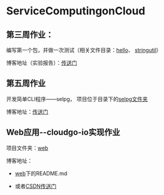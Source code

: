 # ServiceComputingonCloud

## 第三周作业：

编写第一个包，并做一次测试（相关文件目录：[hello](https://github.com/hsyjkjkl/ServiceComputingonCloud/tree/master/hello)、
[stringutil](https://github.com/hsyjkjkl/ServiceComputingonCloud/tree/master/stringutil)）

博客地址（实验报告）：[传送门](https://blog.csdn.net/JKJKL1/article/details/100694327)

## 第五周作业

开发简单CLI程序——selpg， 项目位于目录下的[selpg文件夹](https://github.com/hsyjkjkl/ServiceComputingonCloud/tree/master/selpg)

博客地址：[传送门](https://blog.csdn.net/JKJKL1/article/details/101999617)

## Web应用--cloudgo-io实现作业

项目文件夹：[web](https://github.com/hsyjkjkl/ServiceComputingonCloud/tree/master/web)

博客地址：
  
- [web](https://github.com/hsyjkjkl/ServiceComputingonCloud/tree/master/web)下的README.md

- 或者[CSDN传送门]() 
